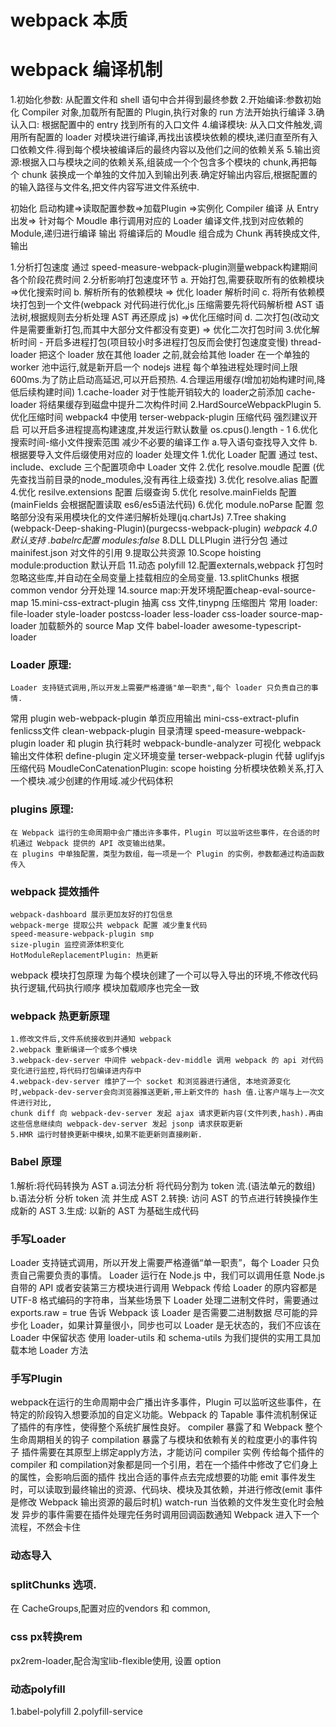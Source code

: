 # webpack 本质


# webpack 编译机制
1.初始化参数: 从配置文件和 shell 语句中合并得到最终参数
2.开始编译:参数初始化 Compiler 对象,加载所有配置的 Plugin,执行对象的 run 方法开始执行编译
3.确认入口: 根据配置中的 entry 找到所有的入口文件
4.编译模块: 从入口文件触发,调用所有配置的 loader 对模块进行编译,再找出该模块依赖的模块,递归直至所有入口依赖文件.得到每个模块被编译后的最终内容以及他们之间的依赖关系
5.输出资源:根据入口与模块之间的依赖关系,组装成一个个包含多个模块的 chunk,再把每个 chunk 装换成一个单独的文件加入到输出列表.确定好输出内容后,根据配置的的输入路径与文件名,把文件内容写进文件系统中.


初始化 
 启动构建=>读取配置参数=>加载Plugin =>实例化 Compiler
编译
 从 Entry出发=> 针对每个 Moudle 串行调用对应的 Loader 编译文件,找到对应依赖的 Module,递归进行编译
输出
 将编译后的 Moudle 组合成为 Chunk 再转换成文件,输出

  1.分析打包速度
    通过 speed-measure-webpack-plugin测量webpack构建期间各个阶段花费时间
  2.分析影响打包速度环节
  a. 开始打包,需要获取所有的依赖模块 =>优化搜索时间
  b. 解析所有的依赖模块 => 优化 loader 解析时间
  c. 将所有依赖模块打包到一个文件(webpack 对代码进行优化,js 压缩需要先将代码解析橙 AST 语法树,根据规则去分析处理 AST 再还原成 js) =>优化压缩时间
  d. 二次打包(改动文件是需要重新打包,而其中大部分文件都没有变更) => 优化二次打包时间
  3.优化解析时间 - 开启多进程打包(项目较小时多进程打包反而会使打包速度变慢)
    thread-loader
        把这个 loader 放在其他 loader 之前,就会给其他 loader 在一个单独的 worker 池中运行,就是新开启一个 nodejs 进程 每个单独进程处理时间上限 600ms.为了防止启动高延迟,可以开启预热.
  4.合理运用缓存(增加初始构建时间,降低后续构建时间)
    1.cache-loader 对于性能开销较大的 loader之前添加 cache-loader 将结果缓存到磁盘中提升二次构件时间
    2.HardSourceWebpackPlugin
  5. 优化压缩时间
    webpack4 中使用 terser-webpack-plugin  压缩代码 强烈建议开启
    可以开启多进程提高构建速度,并发运行默认数量 os.cpus().length - 1
  6.优化搜索时间-缩小文件搜索范围 减少不必要的编译工作
    a.导入语句查找导入文件
    b.根据要导入文件后缀使用对应的 loader 处理文件
    1.优化 Loader 配置
      通过 test、include、exclude 三个配置项命中 Loader 文件
    2.优化 resolve.moudle 配置 (优先查找当前目录的node_modules,没有再往上级查找)
    3.优化 resolve.alias 配置
    4.优化 resilve.extensions 配置   后缀查询
    5.优化 resolve.mainFields 配置 (mainFields 会根据配置读取 es6/es5语法代码)
    6.优化 module.noParse 配置 忽略部分没有采用模块化的文件递归解析处理(jq.chartJs)
  7.Tree shaking (webpack-Deep-shaking-Plugin)(purgecss-webpack-plugin)
  *webpack 4.0 默认支持 .babelrc配置 modules:false*
  8.DLL DLLPlugin 进行分包 通过 mainifest.json 对文件的引用 
  9.提取公共资源
  10.Scope hoisting module:production 默认开启
  11.动态 polyfill
  12.配置externals,webpack 打包时忽略这些库,并自动在全局变量上挂载相应的全局变量.
  13.splitChunks 根据 common vendor 分开处理
  14.source map:开发环境配置cheap-eval-source-map
  15.mini-css-extract-plugin 抽离 css 文件,tinypng 压缩图片
  常用 loader:
    file-loader
    style-loader
    postcss-loader 
    less-loader
    css-loader
    source-map-loader 加载额外的 source Map 文件
    babel-loader
    awesome-typescript-loader
  ### Loader 原理:
    Loader 支持链式调用,所以开发上需要严格遵循"单一职责",每个 loader 只负责自己的事情.
  常用 plugin
    web-webpack-plugin 单页应用输出
    mini-css-extract-plufin fenlicss文件
    clean-webpack-plugin 目录清理
    speed-measure-webpack-plugin loader 和 plugin 执行耗时
    webpack-bundle-analyzer 可视化 webpack 输出文件体积
    define-plugin 定义环境变量
    terser-webpack-plugin 代替 uglifyjs 压缩代码
    MoudleConCatenationPlugin: scope hoisting 分析模块依赖关系,打入一个模块.减少创建的作用域.减少代码体积
  ### plugins 原理:
    在 Webpack 运行的生命周期中会广播出许多事件，Plugin 可以监听这些事件，在合适的时机通过 Webpack 提供的 API 改变输出结果。
    在 plugins 中单独配置，类型为数组，每一项是一个 Plugin 的实例，参数都通过构造函数传入
  ### webpack 提效插件
    webpack-dashboard 展示更加友好的打包信息
    webpack-merge 提取公共 webpack 配置 减少重复代码
    speed-measure-webpack-plugin smp 
    size-plugin 监控资源体积变化
    HotModuleReplacementPlugin: 热更新

  webpack 模块打包原理 
    为每个模块创建了一个可以导入导出的环境,不修改代码执行逻辑,代码执行顺序 模块加载顺序也完全一致
  ### webpack 热更新原理
    1.修改文件后,文件系统接收到并通知 webpack 
    2.webpack 重新编译一个或多个模块
    3.webpack-dev-server 中间件 webpack-dev-middle 调用 webpack 的 api 对代码变化进行监控,将代码打包编译进内存中
    4.webpack-dev-server 维护了一个 socket 和浏览器进行通信, 本地资源变化时,webpack-dev-server会向浏览器推送更新,带上新文件的 hash 值.让客户端与上一次文件进行对比,
    chunk diff 向 webpack-dev-server 发起 ajax 请求更新内容(文件列表,hash).再由这些信息继续向 webpack-dev-server 发起 jsonp 请求获取更新
    5.HMR 运行时替换更新中模块,如果不能更新则直接刷新.
  ### Babel 原理
  1.解析:将代码转换为 AST
    a.词法分析 将代码分割为 token 流.(语法单元的数组)
    b.语法分析 分析 token 流 并生成 AST
  2.转换: 访问 AST 的节点进行转换操作生成新的 AST
  3.生成: 以新的 AST 为基础生成代码

  ### 手写Loader
  Loader 支持链式调用，所以开发上需要严格遵循“单一职责”，每个 Loader 只负责自己需要负责的事情。
  Loader 运行在 Node.js 中，我们可以调用任意 Node.js 自带的 API 或者安装第三方模块进行调用
  Webpack 传给 Loader 的原内容都是 UTF-8 格式编码的字符串，当某些场景下 Loader 处理二进制文件时，需要通过 exports.raw = true 告诉 Webpack 该 Loader 是否需要二进制数据
  尽可能的异步化 Loader，如果计算量很小，同步也可以
  Loader 是无状态的，我们不应该在 Loader 中保留状态
  使用 loader-utils 和 schema-utils 为我们提供的实用工具加载本地 Loader 方法

  ### 手写Plugin
  webpack在运行的生命周期中会广播出许多事件，Plugin 可以监听这些事件，在特定的阶段钩入想要添加的自定义功能。Webpack 的 Tapable 事件流机制保证了插件的有序性，使得整个系统扩展性良好。
  compiler 暴露了和 Webpack 整个生命周期相关的钩子
  compilation 暴露了与模块和依赖有关的粒度更小的事件钩子
  插件需要在其原型上绑定apply方法，才能访问 compiler 实例
  传给每个插件的 compiler 和 compilation对象都是同一个引用，若在一个插件中修改了它们身上的属性，会影响后面的插件
  找出合适的事件点去完成想要的功能
    emit 事件发生时，可以读取到最终输出的资源、代码块、模块及其依赖，并进行修改(emit 事件是修改 Webpack 输出资源的最后时机)
    watch-run 当依赖的文件发生变化时会触发
  异步的事件需要在插件处理完任务时调用回调函数通知 Webpack 进入下一个流程，不然会卡住

  ### 动态导入
  ### splitChunks 选项.
   在 CacheGroups,配置对应的vendors 和 common,
  ### css px转换rem
  px2rem-loader,配合淘宝lib-flexible使用, 设置 option
  ### 动态polyfill
  1.babel-polyfill
  2.polyfill-service





